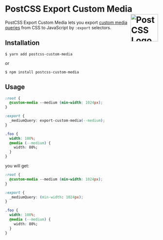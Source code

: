 # PostCSS Export Custom Media <img src="https://postcss.github.io/postcss/logo.svg" alt="PostCSS Logo" width="90" height="90" align="right">

PostCSS Export Custom Media lets you export [custom media queries](https://github.com/postcss/postcss-custom-media) from CSS to
JavaScript by `:export` selectors.

## Installation

```console
$ yarn add postcss-custom-media
```

or

```console
$ npm install postcss-custom-media
```


## Usage

```css
:root {
  @custom-media --medium (min-width: 1024px);
}

:export {
  _mediumQuery: export-custom-media(--medium);
}

.foo {
  width: 100%;
  @media (--medium) {
    width: 80%;
  }
}
```

you will get:

```css
:root {
  @custom-media --medium (min-width: 1024px);
}

:export {
  _mediumQuery: (min-width: 1024px);
}

.foo {
  width: 100%;
  @media (--medium) {
    width: 80%;
  }
}
```
